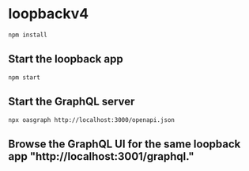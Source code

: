 # loopbackv4

```console
npm install
```

## Start the loopback app

```console
npm start
```

## Start the GraphQL server

```console
npx oasgraph http://localhost:3000/openapi.json
```

## Browse the GraphQL UI for the same loopback app "http://localhost:3001/graphql."
